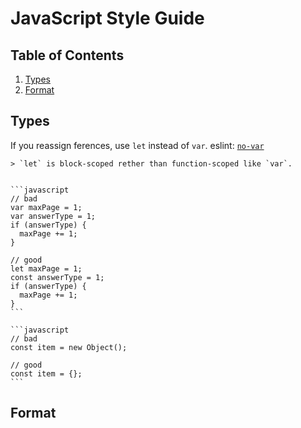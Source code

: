 # JavaScript Style Guide

## Table of Contents
1. [Types](#types)
1. [Format](#format)

## Types
If you reassign ferences, use `let` instead of `var`. eslint: [`no-var`](https://eslint.org/docs/rules/no-var.html)

    > `let` is block-scoped rether than function-scoped like `var`.


    ```javascript
    // bad
    var maxPage = 1;
    var answerType = 1;
    if (answerType) {
      maxPage += 1;
    }

    // good
    let maxPage = 1;
    const answerType = 1;
    if (answerType) {
      maxPage += 1;
    }
    ```
    
    ```javascript
    // bad
    const item = new Object();

    // good
    const item = {};
    ```

## Format
